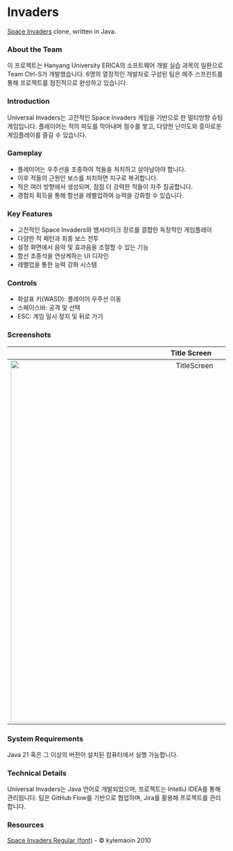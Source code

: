 Invaders
=
[Space Invaders](http://en.wikipedia.org/wiki/Space_Invaders) clone, written in Java.

### About the Team

이 프로젝트는 Hanyang University ERICA의 소프트웨어 개발 실습 과목의 일환으로 Team Ctrl-S가 개발했습니다. 6명의 열정적인 개발자로 구성된 팀은 매주
스프린트를 통해 프로젝트를 점진적으로 완성하고 있습니다.

### Introduction

Universal Invaders는 고전적인 Space Invaders 게임을 기반으로 한 멀티방향 슈팅 게임입니다. 플레이어는 적의 파도를 막아내며 점수를 쌓고, 다양한 난이도와
흥미로운 게임플레이를 즐길 수 있습니다.

### Gameplay

- 플레이어는 우주선을 조종하여 적들을 처치하고 살아남아야 합니다.
- 이후 적들의 근원인 보스를 처치하면 지구로 복귀합니다.
- 적은 여러 방향에서 생성되며, 점점 더 강력한 적들이 자주 침공합니다.
- 경험치 획득을 통해 함선을 레벨업하여 능력을 강화할 수 있습니다.

### Key Features

- 고전적인 Space Invaders와 뱀서라이크 장르를 결합한 독창적인 게임플레이
- 다양한 적 패턴과 최종 보스 전투
- 설정 화면에서 음악 및 효과음을 조절할 수 있는 기능
- 함선 조종석을 연상케하는 UI 디자인
- 레벨업을 통한 능력 강화 시스템

### Controls

- 화살표 키(WASD): 플레이어 우주선 이동
- 스페이스바: 공격 및 선택
- ESC: 게임 일시 정지 및 뒤로 가기

### Screenshots
Title Screen               |  Game Screen              | Boss Screen
:-------------------------:|:-------------------------:|:---------
<img width="832" alt="TitleScreen" src="https://github.com/user-attachments/assets/8444ee2b-1ed2-4322-a79b-d7d93a664eef">  |  <img width="832" alt="GameScreen" src="https://github.com/user-attachments/assets/67d90d13-6cac-4d8a-88a7-afc9e7f8ed61"> | <img width="832" alt="BossScreen" src="https://github.com/user-attachments/assets/107d5034-17b0-410a-9a38-bbf86facb3df">

### System Requirements

Java 21 혹은 그 이상의 버전이 설치된 컴퓨터에서 실행 가능합니다.

### Technical Details

Universal Invaders는 Java 언어로 개발되었으며, 프로젝트는 IntelliJ IDEA를 통해 관리됩니다. 팀은 GitHub Flow를 기반으로 협업하며, Jira를
활용해 프로젝트를 관리합니다.

### Resources
[Space Invaders Regular (font)](http://www.fonts2u.com/space-invaders-regular.font) - &copy; kylemaoin 2010